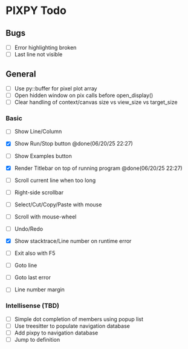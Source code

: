# PIXPY Todo

## Bugs

- [ ] Error highlighting broken
- [ ] Last line not visible

## General

- [ ] Use py::buffer for pixel plot array
- [ ] Open hidden window on pix calls before open_display()
- [ ] Clear handling of context/canvas size vs view_size vs target_size

### Basic

- [ ] Show Line/Column
- [x] Show Run/Stop button @done(06/20/25 22:27)
- [ ] Show Examples button
- [x] Render Titlebar on top of running program @done(06/20/25 22:27)
- [ ] Scroll current line when too long
- [ ] Right-side scrollbar
- [ ] Select/Cut/Copy/Paste with mouse
- [ ] Scroll with mouse-wheel
- [ ] Undo/Redo
- [x] Show stacktrace/Line number on runtime error
- [ ] Exit also with F5
- [ ] Goto line
- [ ] Goto last error
- [ ] Line number margin


### Intellisense (TBD)

- [ ] Simple dot completion of members using popup list
- [ ] Use treesitter to populate navigation database
- [ ] Add pixpy to navigation database
- [ ] Jump to definition